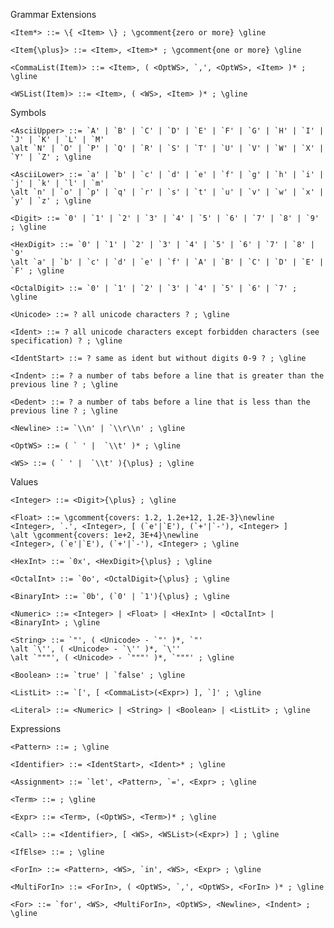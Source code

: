 Grammar Extensions
	
	<Item*> ::= \{ <Item> \} ; \gcomment{zero or more} \gline
	
	<Item{\plus}> ::= <Item>, <Item>* ; \gcomment{one or more} \gline
	
	<CommaList(Item)> ::= <Item>, ( <OptWS>, `,', <OptWS>, <Item> )* ; \gline
	
	<WSList(Item)> ::= <Item>, ( <WS>, <Item> )* ; \gline
	
Symbols

	<AsciiUpper> ::= `A' | `B' | `C' | `D' | `E' | `F' | `G' | `H' | `I' | `J' | `K' | `L' | `M'
	\alt `N' | `O' | `P' | `Q' | `R' | `S' | `T' | `U' | `V' | `W' | `X' | `Y' | `Z' ; \gline
	
	<AsciiLower> ::= `a' | `b' | `c' | `d' | `e' | `f' | `g' | `h' | `i' | `j' | `k' | `l' | `m'
	\alt `n' | `o' | `p' | `q' | `r' | `s' | `t' | `u' | `v' | `w' | `x' | `y' | `z' ; \gline
	
	<Digit> ::= `0' | `1' | `2' | `3' | `4' | `5' | `6' | `7' | `8' | `9' ; \gline
	
	<HexDigit> ::= `0' | `1' | `2' | `3' | `4' | `5' | `6' | `7' | `8' | `9'
	\alt `a' | `b' | `c' | `d' | `e' | `f' | `A' | `B' | `C' | `D' | `E' | `F' ; \gline
	
	<OctalDigit> ::= `0' | `1' | `2' | `3' | `4' | `5' | `6' | `7' ; \gline
	
	<Unicode> ::= ? all unicode characters ? ; \gline
	
	<Ident> ::= ? all unicode characters except forbidden characters (see specification) ? ; \gline
	
	<IdentStart> ::= ? same as ident but without digits 0-9 ? ; \gline
	
	<Indent> ::= ? a number of tabs before a line that is greater than the previous line ? ; \gline
	
	<Dedent> ::= ? a number of tabs before a line that is less than the previous line ? ; \gline
	
	<Newline> ::= `\\n' | `\\r\\n' ; \gline
	
	<OptWS> ::= ( ` ' |  `\\t' )* ; \gline
	
	<WS> ::= ( ` ' |  `\\t' ){\plus} ; \gline

Values
	
	<Integer> ::= <Digit>{\plus} ; \gline
	
	<Float> ::= \gcomment{covers: 1.2, 1.2e+12, 1.2E-3}\newline
	<Integer>, `.', <Integer>, [ (`e'|`E'), (`+'|`-'), <Integer> ]
	\alt \gcomment{covers: 1e+2, 3E+4}\newline
	<Integer>, (`e'|`E'), (`+'|`-'), <Integer> ; \gline
	
	<HexInt> ::= `0x', <HexDigit>{\plus} ; \gline
	
	<OctalInt> ::= `0o', <OctalDigit>{\plus} ; \gline
	
	<BinaryInt> ::= `0b', (`0' | `1'){\plus} ; \gline
	
	<Numeric> ::= <Integer> | <Float> | <HexInt> | <OctalInt> | <BinaryInt> ; \gline
	
	<String> ::= `"', ( <Unicode> - `"' )*, `"'
	\alt `\'', ( <Unicode> - `\'' )*, `\''
	\alt `"""', ( <Unicode> - `"""' )*, `"""' ; \gline
	
	<Boolean> ::= `true' | `false' ; \gline
	
	<ListLit> ::= `[', [ <CommaList>(<Expr>) ], `]' ; \gline
	
	<Literal> ::= <Numeric> | <String> | <Boolean> | <ListLit> ; \gline

Expressions
	
	<Pattern> ::= ; \gline
	
	<Identifier> ::= <IdentStart>, <Ident>* ; \gline
	
	<Assignment> ::= `let', <Pattern>, `=', <Expr> ; \gline
	
	<Term> ::= ; \gline
	
	<Expr> ::= <Term>, (<OptWS>, <Term>)* ; \gline
	
	<Call> ::= <Identifier>, [ <WS>, <WSList>(<Expr>) ] ; \gline
	
	<IfElse> ::= ; \gline
	
	<ForIn> ::= <Pattern>, <WS>, `in', <WS>, <Expr> ; \gline
	
	<MultiForIn> ::= <ForIn>, ( <OptWS>, `,', <OptWS>, <ForIn> )* ; \gline
	
	<For> ::= `for', <WS>, <MultiForIn>, <OptWS>, <Newline>, <Indent> ; \gline
